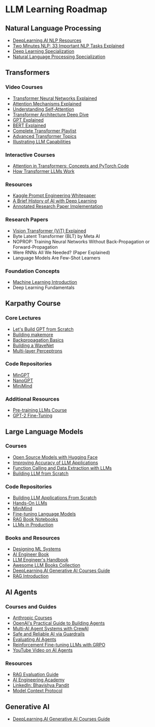 # LLM Learning Roadmap

## Natural Language Processing

- [DeepLearning.AI NLP Resources](https://www.deeplearning.ai/resources/natural-language-processing/)
- [Two Minutes NLP: 33 Important NLP Tasks Explained](https://medium.com/two-minutes-nlp-33-important-nlp-tasks-explained-31e2caad2b1b)
- [Deep Learning Specialization](https://github.com/amanchadha/coursera-deep-learning-specialization)
- [Natural Language Processing Specialization](https://github.com/amanjeetsahu/Natural-Language-Processing-Specialization)

## Transformers

### Video Courses

- [Transformer Neural Networks Explained](https://youtu.be/zxQyTK8quyY)
- [Attention Mechanisms Explained](https://youtu.be/wjZofJX0v4M)
- [Understanding Self-Attention](https://youtu.be/rPFkX5fJdRY)
- [Transformer Architecture Deep Dive](https://youtu.be/ZhAz268Hdpw)
- [GPT Explained](https://youtu.be/-QH8fRhqFHM)
- [BERT Explained](https://youtu.be/3bPhDUSAUYI)
- [Complete Transformer Playlist](https://youtube.com/playlist?list=PLiWO7LJsDCHcpUmL9grX9WLjyi-e92iCO&si=Wl4I6QEJDh5-GYlk)
- [Advanced Transformer Topics](https://youtube.com/playlist?list=PLuhqtP7jdD8CQTxwVsuiFYGvHtFpNhlR3&si=d_TQxDjc3D9tzH0Y)
- [Illustrating LLM Capabilities](https://www.youtube.com/watch?v=XfpMkf4rD6E)

### Interactive Courses

- [Attention in Transformers: Concepts and PyTorch Code](https://learn.deeplearning.ai/courses/attention-in-transformers-concepts-and-code-in-pytorch)
- [How Transformer LLMs Work](https://learn.deeplearning.ai/courses/how-transformer-llms-work)

### Resources

- [Kaggle Prompt Engineering Whitepaper](https://www.kaggle.com/whitepaper-prompt-engineering)
- [A Brief History of AI with Deep Learning](https://readmedium.com/a-brief-history-of-ai-with-deep-learning-26f7948bc87b)
- [Annotated Research Paper Implementation](https://nn.labml.ai/)

### Research Papers

- [Vision Transformer (ViT) Explained](https://www.youtube.com/watch?v=j3VNqtJUoz0&t=16s)
- Byte Latent Transformer (BLT) by Meta AI
- NOPROP: Training Neural Networks Without Back-Propagation or
  Forward-Propagation
- Were RNNs All We Needed? (Paper Explained)
- Language Models Are Few-Shot Learners

### Foundation Concepts

- [Machine Learning Introduction](https://www.youtube.com/watch?v=E0Hmnixke2g)
- Deep Learning Fundamentals

## Karpathy Course

### Core Lectures

- [Let's Build GPT from Scratch](https://youtu.be/kCc8FmEb1nY)
- [Building makemore](https://youtu.be/zjkBMFhNj_g)
- [Backpropagation Basics](https://youtu.be/zduSFxRajkE)
- [Building a WaveNet](https://youtu.be/l8pRSuU81PU)
- [Multi-layer Perceptrons](https://youtu.be/7xTGNNLPyMI)

### Code Repositories

- [MinGPT](https://github.com/karpathy/minGPT)
- [NanoGPT](https://github.com/karpathy/nanoGPT)
- [MiniMind](https://github.com/jingyaogong/minimind)

### Additional Resources

- [Pre-training LLMs Course](https://learn.deeplearning.ai/courses/pretraining-llms)
- [GPT-2 Fine-Tuning](https://github.com/omidiu/GPT-2-Fine-Tuning)

## Large Language Models

### Courses

- [Open Source Models with Hugging Face](https://learn.deeplearning.ai/courses/open-source-models-hugging-face)
- [Improving Accuracy of LLM Applications](https://learn.deeplearning.ai/courses/improving-accuracy-of-llm-applications)
- [Function Calling and Data Extraction with LLMs](https://learn.deeplearning.ai/courses/function-calling-and-data-extraction-with-llms)
- [Building LLM from Scratch](https://www.youtube.com/watch?v=4yNswvhPWCQ&list=PLTKMiZHVd_2IIEsoJrWACkIxLRdfMlw11)

### Code Repositories

- [Building LLM Applications From Scratch](https://github.com/hamzafarooq/building-llm-applications-from-scratch)
- [Hands-On LLMs](https://github.com/HandsOnLLM/Hands-On-Large-Language-Models)
- [MiniMind](https://github.com/jingyaogong/minimind)
- [Fine-tuning Language Models](https://github.com/ImadSaddik/Train_Your_Language_Model_Course)
- [RAG Book Notebooks](https://github.com/towardsai/ragbook-notebooks)
- [LLMs in Production](https://github.com/primaprashant/llms-in-production)

### Books and Resources

- [Designing ML Systems](https://github.com/chiphuyen/dmls-book)
- [AI Engineer Book](https://github.com/chiphuyen/aie-book)
- [LLM Engineer's Handbook](https://github.com/PacktPublishing/LLM-Engineers-Handbook)
- [Awesome LLM Books Collection](https://github.com/Jason2Brownlee/awesome-llm-books/tree/main)
- [DeepLearning.AI Generative AI Courses Guide](https://www.deeplearning.ai/resources/generative-ai-courses-guide/)
- [RAG Introduction](https://youtu.be/mE7IDf2SmJg?si=XEMm-LK8yKDpQaUx)

## AI Agents

### Courses and Guides

- [Anthropic Courses](https://github.com/anthropics/courses)
- [OpenAI's Practical Guide to Building Agents](https://cdn.openai.com/business-guides-and-resources/a-practical-guide-to-building-agents.pdf)
- [Multi-AI Agent Systems with CrewAI](https://learn.deeplearning.ai/courses/multi-ai-agent-systems-with-crewai)
- [Safe and Reliable AI via Guardrails](https://learn.deeplearning.ai/courses/safe-and-reliable-ai-via-guardrails)
- [Evaluating AI Agents](https://learn.deeplearning.ai/courses/evaluating-ai-agents)
- [Reinforcement Fine-tuning LLMs with GRPO](https://learn.deeplearning.ai/courses/reinforcement-fine-tuning-llms-grpo/lesson/sjbja/introduction)
- [YouTube Video on AI Agents](https://www.youtube.com/watch?v=FLpS7OfD5-s)

### Resources

- [RAG Evaluation Guide](https://www.deepeval.com/guides/guides-rag-evaluation)
- [AI Engineering Academy](https://github.com/adithya-s-k/AI-Engineering.academy)
- [LinkedIn: Bhavishya Pandit](https://www.linkedin.com/in/bhavishya-pandit/)
- [Model Context Protocol](https://drive.google.com/file/d/1oEjiRCTbd54aSdB_eEe3UShxLBWK9xkt/view)

## Generative AI

- [DeepLearning.AI Generative AI Courses Guide](https://www.deeplearning.ai/resources/generative-ai-courses-guide/)

